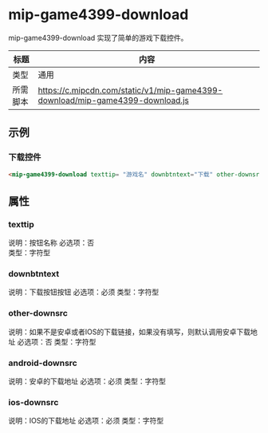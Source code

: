 # mip-game4399-download

mip-game4399-download 实现了简单的游戏下载控件。

标题|内容
----|----
类型|通用
所需脚本|https://c.mipcdn.com/static/v1/mip-game4399-download/mip-game4399-download.js

## 示例

### 下载控件
```html
<mip-game4399-download texttip= "游戏名" downbtntext="下载" other-downsrc="" android-downsrc=""  ios-downsrc=""></mip-game4399-download>
```

## 属性

### texttip

说明：按钮名称
必选项：否  
类型：字符型

### downbtntext

说明：下载按钮按钮
必选项：必须
类型：字符型

### other-downsrc

说明：如果不是安卓或者IOS的下载链接，如果没有填写，则默认调用安卓下载地址
必选项：否
类型：字符型

### android-downsrc
说明：安卓的下载地址
必选项：必须
类型：字符型

### ios-downsrc
说明：IOS的下载地址
必选项：必须
类型：字符型